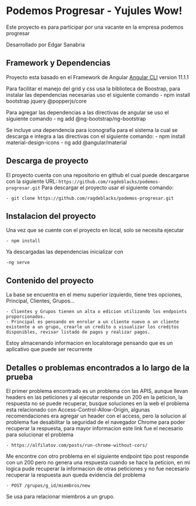 # Podemos Progresar - Yujules Wow!
Este proyecto es para participar por una vacante en la empresa podemos progresar

Desarrollado por Edgar Sanabria 

## Framework y Dependencias 

Proyecto esta basado en el Framework de Angular [Angular CLI](https://github.com/angular/angular-cli) version 11.1.1

Para facilitar el manejo del grid y css usa la biblioteca de Boostrap, para instalar las dependencias necesarias uso el siguiente comando 
    - npm install bootstrap jquery @popperjs/core

Para agregar las dependencias a las directivas de angular se uso el siguiente comando
    - ng add @ng-bootstrap/ng-bootstrap

Se incluye una dependencia para iconografia para el sistema la cual se descarga e integra a las directivas con el siguiente comando:
    - npm install material-design-icons
    - ng add @angular/material

## Descarga de proyecto

El proyecto cuenta con una repositorio en github el cual puede descargarse con la siguiente URL: `https://github.com/ragdeblacks/podemos-progresar.git`
Para descargar el proyecto usar el siguiente comando:

    - git clone https://github.com/ragdeblacks/podemos-progresar.git

## Instalacion del proyecto

Una vez que se cuente con el proyecto en local, solo se necesita ejecutar 

    - npm install 

Ya descargadas las dependencias inicializar con 

    -ng serve
## Contenido del proyecto

La base se encuentra en el menu superior izquierdo, tiene tres opciones, Principal, Clientes, Grupos... 

    - Clientes y Grupos tienen un alta o edicion utilizando los endpoints proporcionados.
    - Principal es pensando en enrolar a un cliente nuevo o un cliente existente a un grupo, crearle un credito o visualizar los creditos disponibles, revisar listado de pagos y realizar pagos.

Estoy almacenando informacion en localstorage pensando que es un aplicativo que puede ser recurrente

## Detalles o problemas encontrados a lo largo de la prueba

El primer problema encontrado es un problema con las APIS, aunque llevan headers en las peticiones y al ejecutar responde un 200 en la peticion, la respuesta no se puede recuperar, busque soluciones en la web el problema esta relacionado con Access-Control-Allow-Origin, algunas recomendaciones era agregar un header con el access, pero la solucion al problema fue desabilitar la seguridad de el navegador Chrome para poder recuperar la respuesta, para mayor informacion este link fue el necesario para solucionar el problema 

    - https://alfilatov.com/posts/run-chrome-without-cors/


Me encontre con otro problema en el siguiente endpoint tipo post responde con un 200 pero no genera una respuesta cuando se hace la peticion, en mi logica pude recuperar la informacion de otras peticiones y no fue necesario recuperar la respuesta aun queda evidencia del problema

    - POST /grupos/g_id/miembros/new  

Se usa para relacionar miembros a un grupo.




